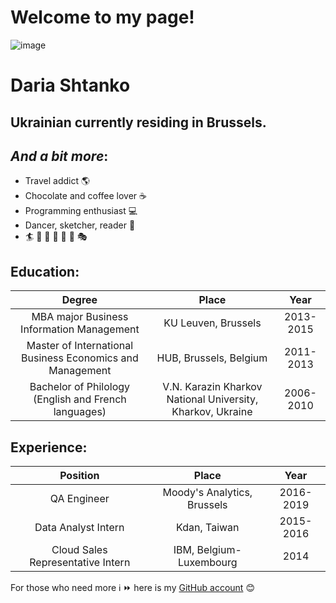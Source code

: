 # Welcome to my page!

![image](https://user-images.githubusercontent.com/59530782/71889037-9c1cf480-3141-11ea-8963-5bf48a52bdc2.png)

# Daria Shtanko
## Ukrainian currently residing in Brussels.
## _And a bit more_:
-  Travel addict :earth_americas:
-  Chocolate and coffee lover :coffee:
-  Programming enthusiast :computer:
-  Dancer, sketcher, reader :dancer:
-  :surfer: :ski: :sunrise_over_mountains: :art: :boot: :runner: :performing_arts:
## Education:  
| Degree       | Place       |  Year |    
| :-----------: | :-----------: | :-----: |    
| MBA major Business Information Management                | KU Leuven, Brussels                                       |2013-2015|  
| Master of International Business Economics and Management| HUB, Brussels, Belgium                                    |2011-2013|  
| Bachelor of Philology (English and French languages)     | V.N. Karazin Kharkov National University, Kharkov, Ukraine |2006-2010|  

## Experience: 
| Position      | Place         |  Year |  
| :------------: |:-------------: |:-----: |  
| QA Engineer                      | Moody's Analytics, Brussels | 2016-2019 |  
| Data Analyst Intern              | Kdan, Taiwan                | 2015-2016 |  
| Cloud Sales Representative Intern| IBM, Belgium-Luxembourg     | 2014     |  



For those who need more :information_source: :fast_forward: here is my [GitHub account](https://github.com/ShtankoDaria) :blush:


